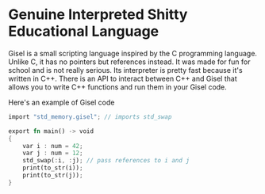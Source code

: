 # Genuine Interpreted Shitty Educational Language

Gisel is a small scripting language inspired by the C programming language.
Unlike C, it has no pointers but references instead. It was made for fun for school and is not really serious.
Its interpreter is pretty fast because it's written in C++.
There is an API to interact between C++ and Gisel that allows you to write C++ functions and run them in your Gisel code.

Here's an example of Gisel code

``` Rust
import "std_memory.gisel"; // imports std_swap

export fn main() -> void
{
    var i : num = 42;
    var j : num = 12;
    std_swap(:i, :j); // pass references to i and j
    print(to_str(i));
    print(to_str(j));
}
```
